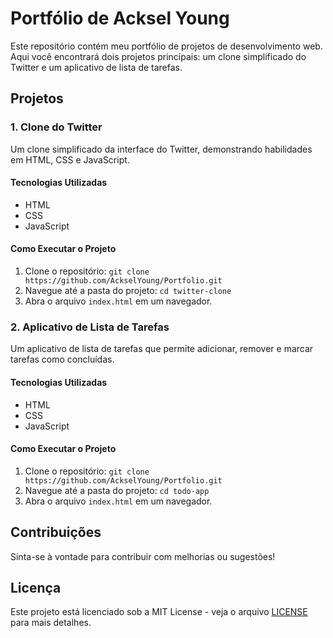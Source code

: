# Portfólio de Acksel Young

Este repositório contém meu portfólio de projetos de desenvolvimento web. Aqui você encontrará dois projetos principais: um clone simplificado do Twitter e um aplicativo de lista de tarefas.

## Projetos

### 1. Clone do Twitter

Um clone simplificado da interface do Twitter, demonstrando habilidades em HTML, CSS e JavaScript.

#### Tecnologias Utilizadas
- HTML
- CSS
- JavaScript

#### Como Executar o Projeto
1. Clone o repositório: `git clone https://github.com/AckselYoung/Portfolio.git`
2. Navegue até a pasta do projeto: `cd twitter-clone`
3. Abra o arquivo `index.html` em um navegador.

### 2. Aplicativo de Lista de Tarefas

Um aplicativo de lista de tarefas que permite adicionar, remover e marcar tarefas como concluídas.

#### Tecnologias Utilizadas
- HTML
- CSS
- JavaScript

#### Como Executar o Projeto
1. Clone o repositório: `git clone https://github.com/AckselYoung/Portfolio.git`
2. Navegue até a pasta do projeto: `cd todo-app`
3. Abra o arquivo `index.html` em um navegador.


## Contribuições

Sinta-se à vontade para contribuir com melhorias ou sugestões!

## Licença

Este projeto está licenciado sob a MIT License - veja o arquivo [LICENSE](LICENSE) para mais detalhes.
